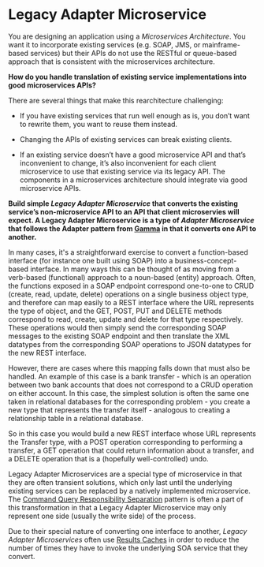 # Legacy Adapter Microservice

You are designing an application using a *Microservices Architecture*. You want it to incorporate existing services (e.g. SOAP, JMS, or mainframe-based services) but their APIs do not use the RESTful or queue-based approach that is consistent with the microservices architecture.

**How do you handle translation of existing service implementations into good microservices APIs?**

There are several things that make this rearchitecture challenging:

-   If you have existing services that run well enough as is, you don’t want to rewrite them, you want to reuse them instead.

-   Changing the APIs of existing services can break existing clients.

-   If an existing service doesn’t have a good microservice API and that’s inconvenient to change, it’s also inconvenient for each client microservice to use that existing service via its legacy API. The components in a microservices architecture should integrate via good microservice APIs.

**Build simple *Legacy Adapter Microservice* that converts the existing service’s non-microservice API to an API that client microservies will expect. A Legacy Adapter Microservice is a type of *Adapter Microservice* that follows the Adapter pattern from [Gamma](https://www.amazon.com/Design-Patterns-Elements-Reusable-Object-Oriented/dp/0201633612) in that it converts one API to another.**

In many cases, it's a straightforward exercise to convert a function-based interface (for instance one built using SOAP) into a business-concept-based interface. In many ways this can be thought of as moving from a verb-based (functional) approach to a noun-based (entity) approach. Often, the functions exposed in a SOAP endpoint correspond one-to-one to CRUD (create, read, update, delete) operations on a single business object type, and therefore can map easily to a REST interface where the URL represents the type of object, and the GET, POST, PUT and DELETE methods correspond to read, create, update and delete for that type respectively. These operations would then simply send the corresponding SOAP messages to the existing SOAP endpoint and then translate the XML datatypes from the corresponding SOAP operations to JSON datatypes for the new REST interface.

However, there are cases where this mapping falls down that must also be handled. An example of this case is a bank transfer - which is an operation between two bank accounts that does not correspond to a CRUD operation on either account. In this case, the simplest solution is often the same one taken in relational databases for the corresponding problem - you create a new type that represents the transfer itself - analogous to creating a relationship table in a relational database.

So in this case you would build a new REST interface whose URL represents the Transfer type, with a POST operation corresponding to performing a transfer, a GET operation that could return information about a transfer, and a DELETE operation that is a (hopefully well-controlled) undo.

Legacy Adapter Microservices are a special type of microservice in that they are often transient solutions, which only last until the underlying existing services can be replaced by a natively implemented microservice.  The [Command Query Responsibility Separation](CQRS.md) pattern is often a part of this transformation in that a Legacy Adapter Microservice may only represent one side (usually the write side) of the process.

Due to their special nature of converting one interface to another, *Legacy Adapter Microservices* often use [Results Caches](../Cloud-Native-Architecture/Results-Cache.md) in order to reduce the number of times they have to invoke the underlying SOA service that they convert.
